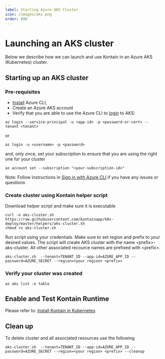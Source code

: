 ```yaml
---
label: Starting Azure AKS Cluster
icon: /images/aks.png
order: 890
---
```


# Launching an AKS cluster
Below we describe how we can launch and use Kontain in an Azure AKS (Kubernetes) cluster.

## Starting up an AKS cluster

### Pre-requisites
- [Install](https://docs.microsoft.com/en-us/cli/azure/install-azure-cli)  Azure CLI,  
- Create an Azure AKS account 
- Verify that you are able to use the Azure CLI to  [login](https://docs.microsoft.com/en-us/cli/azure/authenticate-azure-cli) to AKS:

```shell
az login --service-principal -u <app-id> -p <password-or-cert> --tenant <tenant>
```
or
```shell
az login -u <username> -p <password>
```
and, only once, set your subscription to ensure that you are using the right one for your cluster
```shell
az account set --subscription "<your-subscription-id>"
```

Note: Follow instructions in [Sign in with Azure CLI](https://docs.microsoft.com/en-us/cli/azure/authenticate-azure-cli) if you have any issues or questions

### Create cluster using Kontain helper script

Download helper script and make sure it is executable

```shell
curl -o aks-cluster.sh https://raw.githubusercontent.com/kontainapp/k8s-deploy/master/helpers/aks-cluster.sh
chmod +x aks-cluster.sh
```

Run script using your credentials. Make sure to set region and prefix to your desired values.  The script will create AKS cluster with the name \<prefix\>-aks-cluster. All other associated recource names are prefixed with \<prefix\>.

```shell
aks-cluster.sh  --tenant=TENANT_ID --app-id=AZURE_APP_ID --password=AZURE_SECRET --region=<your region> <prefix>
```

### Verify your cluster was created
```shell
az aks list -o table
```
## Enable and Test Kontain Runtime
Please refer to: [Install Kontain in Kubernetes](/getting_started/kubenetes/)
## Clean up
To delete cluster and all associated resources use the following

```shell
aks-cluster.sh  --tenant=TENANT_ID --app-id=AZURE_APP_ID --password=AZURE_SECRET --region=<your region> <prefix> --cleanup
```